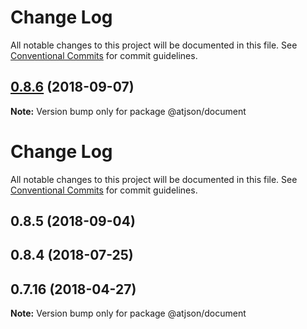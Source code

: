 # Change Log

All notable changes to this project will be documented in this file.
See [Conventional Commits](https://conventionalcommits.org) for commit guidelines.

## [0.8.6](https://github.com/bachbui/atjson/compare/@atjson/document@0.8.5...@atjson/document@0.8.6) (2018-09-07)

**Note:** Version bump only for package @atjson/document





# Change Log

All notable changes to this project will be documented in this file.
See [Conventional Commits](https://conventionalcommits.org) for commit guidelines.

## 0.8.5 (2018-09-04)

## 0.8.4 (2018-07-25)

## 0.7.16 (2018-04-27)

**Note:** Version bump only for package @atjson/document
